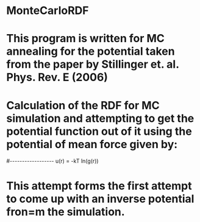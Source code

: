 # MonteCarloRDF
# This program is written for MC annealing for the potential taken from the paper by Stillinger et. al. Phys. Rev. E (2006)
# Calculation of the RDF for MC simulation and attempting to get the potential function out of it using the potential of mean force given by:
#------------------   u(r) = -kT ln(g(r))
# This attempt forms the first attempt to come up with an inverse potential fron=m the simulation.
